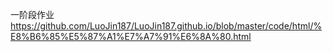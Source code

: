 一阶段作业
<a>https://github.com/LuoJin187/LuoJin187.github.io/blob/master/code/html/%E8%B6%85%E5%87%A1%E7%A7%91%E6%8A%80.html</a>
